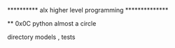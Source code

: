 ********** alx higher level programming **************

** 0x0C python almost a circle

directory models , tests